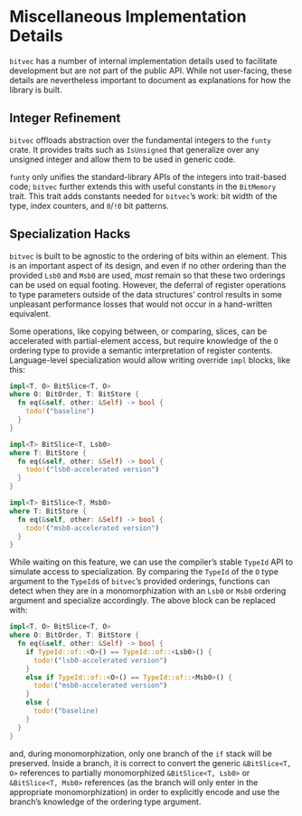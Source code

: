 # Miscellaneous Implementation Details

`bitvec` has a number of internal implementation details used to facilitate
development but are not part of the public API. While not user-facing, these
details are nevertheless important to document as explanations for how the
library is built.

## Integer Refinement

`bitvec` offloads abstraction over the fundamental integers to the `funty`
crate. It provides traits such as `IsUnsigned` that generalize over any unsigned
integer and allow them to be used in generic code.

`funty` only unifies the standard-library APIs of the integers into trait-based
code; `bitvec` further extends this with useful constants in the `BitMemory`
trait. This trait adds constants needed for `bitvec`’s work: bit width of the
type, index counters, and `0`/`!0` bit patterns.

## Specialization Hacks

`bitvec` is built to be agnostic to the ordering of bits within an element. This
is an important aspect of its design, and even if no other ordering than the
provided `Lsb0` and `Msb0` are used, *must* remain so that these two orderings
can be used on equal footing. However, the deferral of register operations to
type parameters outside of the data structures’ control results in some
unpleasant performance losses that would not occur in a hand-written equivalent.

Some operations, like copying between, or comparing, slices, can be accelerated
with partial-element access, but require knowledge of the `O` ordering type to
provide a semantic interpretation of register contents. Language-level
specialization would allow writing override `impl` blocks, like this:

```rust
impl<T, O> BitSlice<T, O>
where O: BitOrder, T: BitStore {
  fn eq(&self, other: &Self) -> bool {
    todo!("baseline")
  }
}

impl<T> BitSlice<T, Lsb0>
where T: BitStore {
  fn eq(&self, other: &Self) -> bool {
    todo!("lsb0-accelerated version")
  }
}

impl<T> BitSlice<T, Msb0>
where T: BitStore {
  fn eq(&self, other: &Self) -> bool {
    todo!("msb0-accelerated version")
  }
}
```

While waiting on this feature, we can use the compiler’s stable `TypeId` API to
simulate access to specialization. By comparing the `TypeId` of the `O` type
argument to the `TypeId`s of `bitvec`’s provided orderings, functions can detect
when they are in a monomorphization with an `Lsb0` or `Msb0` ordering argument
and specialize accordingly. The above block can be replaced with:

```rust
impl<T, O> BitSlice<T, O>
where O: BitOrder, T: BitStore {
  fn eq(&self, other: &Self) -> bool {
    if TypeId::of::<O>() == TypeId::of::<Lsb0>() {
      todo!("lsb0-accelerated version")
    }
    else if TypeId::of::<O>() == TypeId::of::<Msb0>() {
      todo!("msb0-accelerated version")
    }
    else {
      todo!("baseline)
    }
  }
}
```

and, during monomorphization, only one branch of the `if` stack will be
preserved. Inside a branch, it is correct to convert the generic
`&BitSlice<T, O>` references to partially monomorphized `&BitSlice<T, Lsb0>` or
`&BitSlice<T, Msb0>` references (as the branch will only enter in the
appropriate monomorphization) in order to explicitly encode and use the branch’s
knowledge of the ordering type argument.
